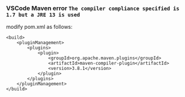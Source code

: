 ### VSCode Maven error `The compiler compliance specified is 1.7 but a JRE 13 is used`

modify pom.xml as follows:
```
<build>
	<pluginManagement>
		<plugins>
			<plugin>
				<groupId>org.apache.maven.plugins</groupId>
				<artifactId>maven-compiler-plugin</artifactId>
				<version>3.8.1</version>
			</plugin>
		</plugins>
	</pluginManagement>
</build>
```
